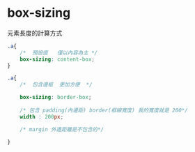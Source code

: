 # box-sizing

元素長度的計算方式


```css
.a{
    /*  預設值   僅以內容為主 */
    box-sizing: content-box;
}
```


```css
.a{
    /*  包含邊框  更加方便  */

    box-sizing: border-box;
    
    /* 包含 padding(內邊距) border(框線寬度) 我的寬度就是 200*/
    width : 200px;

    /* margin 外邊距離是不包含的*/

}
```